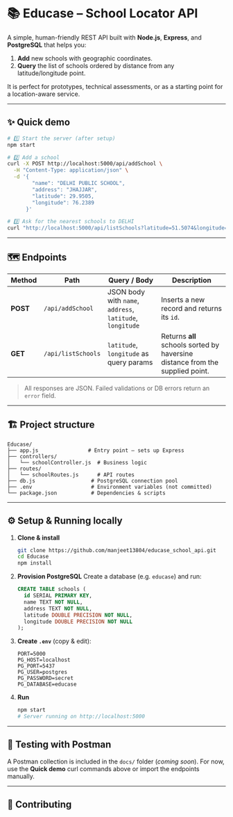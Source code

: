 # 📚 Educase – School Locator API

A simple, human-friendly REST API built with **Node.js**, **Express**, and **PostgreSQL** that helps you:

1. **Add** new schools with geographic coordinates.
2. **Query** the list of schools ordered by distance from any latitude/longitude point.

It is perfect for prototypes, technical assessments, or as a starting point for a location-aware service.

---

## ✨ Quick demo

```bash
# 1️⃣ Start the server (after setup)
npm start

# 2️⃣ Add a school
curl -X POST http://localhost:5000/api/addSchool \
  -H "Content-Type: application/json" \
  -d '{
        "name": "DELHI PUBLIC SCHOOL",
        "address": "JHAJJAR",
        "latitude": 29.9505,
        "longitude": 76.2389
      }'

# 3️⃣ Ask for the nearest schools to DELHI
curl "http://localhost:5000/api/listSchools?latitude=51.5074&longitude=-0.1278"
```

---

## 🗺️ Endpoints

| Method | Path | Query / Body | Description |
| ------ | ---- | ------------ | ----------- |
| **POST** | `/api/addSchool` | JSON body with `name`, `address`, `latitude`, `longitude` | Inserts a new record and returns its `id`. |
| **GET** | `/api/listSchools` | `latitude`, `longitude` as query params | Returns **all** schools sorted by haversine distance from the supplied point. |

> All responses are JSON. Failed validations or DB errors return an `error` field.

---

## 🏗️ Project structure

```
Educase/
├── app.js                # Entry point – sets up Express
├── controllers/
│   └── schoolController.js  # Business logic
├── routes/
│   └── schoolRoutes.js      # API routes
├── db.js                  # PostgreSQL connection pool
├── .env                   # Environment variables (not committed)
└── package.json           # Dependencies & scripts
```

---

## ⚙️ Setup & Running locally

1. **Clone & install**
   ```bash
   git clone https://github.com/manjeet13804/educase_school_api.git
   cd Educase
   npm install
   ```

2. **Provision PostgreSQL**
   Create a database (e.g. `educase`) and run:

   ```sql
   CREATE TABLE schools (
     id SERIAL PRIMARY KEY,
     name TEXT NOT NULL,
     address TEXT NOT NULL,
     latitude DOUBLE PRECISION NOT NULL,
     longitude DOUBLE PRECISION NOT NULL
   );
   ```

3. **Create `.env`** (copy & edit):
   ```env
   PORT=5000
   PG_HOST=localhost
   PG_PORT=5437
   PG_USER=postgres
   PG_PASSWORD=secret
   PG_DATABASE=educase
   ```

4. **Run**
   ```bash
   npm start
   # Server running on http://localhost:5000
   ```

---

## 🧪 Testing with Postman

A Postman collection is included in the `docs/` folder (*coming soon*). For now, use the **Quick demo** curl commands above or import the endpoints manually.

---

## 🤝 Contributing
